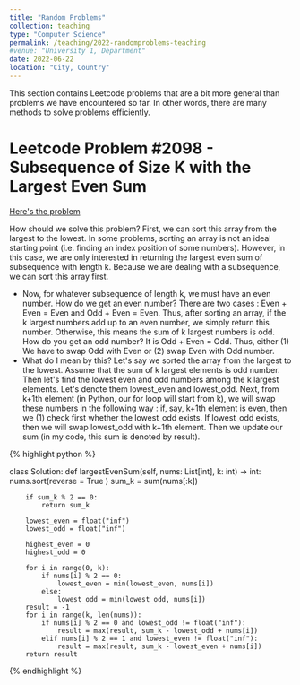 ```yaml
---
title: "Random Problems"
collection: teaching
type: "Computer Science"
permalink: /teaching/2022-randomproblems-teaching
#venue: "University 1, Department"
date: 2022-06-22
location: "City, Country"
---
```


This section contains Leetcode problems that are a bit more general than problems we have encountered so far.  In other words, there are many methods to solve problems efficiently.  

Leetcode Problem #2098 - Subsequence of Size K with the Largest Even Sum 
=====

[Here's the problem](https://leetcode.com/problems/subsequence-of-size-k-with-the-largest-even-sum/)

How should we solve this problem? 
First, we can sort this array from the largest to the lowest. In some problems, sorting an array is not an ideal starting point (i.e. finding an index position of some numbers).  However, in this case, we are only interested in returning the largest even sum of subsequence with length k.  Because we are dealing with a subsequence, we can sort this array first.  
- Now, for whatever subsequence of length k, we must have an even number.  How do we get an even number?  There are two cases :  Even + Even = Even and Odd + Even = Even.  Thus, after sorting an array, if the k largest numbers add up to an even number, we simply return this number.  Otherwise, this means the sum of k largest numbers is odd.  How do you get an odd number?  It is Odd + Even = Odd.  Thus, either (1) We have to swap Odd with Even or (2) swap Even with Odd number. 
- What do I mean by this? Let's say we sorted the array from the largest to the lowest. Assume that the sum of k largest elements is odd number.  Then let's find the lowest even and odd numbers among the k largest elements.  Let's denote them lowest_even and lowest_odd.  Next, from k+1th element (in Python, our for loop will start from k), we will swap these numbers in the following way :  if, say, k+1th element is even, then we (1) check first whether the lowest_odd exists.  If lowest_odd exists, then we will swap lowest_odd with k+1th element. Then we update our sum (in my code, this sum is denoted by result).  

{% highlight python %}

class Solution:
    def largestEvenSum(self, nums: List[int], k: int) -> int:
        nums.sort(reverse = True )
        sum_k = sum(nums[:k])
        
        if sum_k % 2 == 0:
            return sum_k 
        
        lowest_even = float("inf")
        lowest_odd = float("inf")
        
        highest_even = 0
        highest_odd = 0 
        
        for i in range(0, k):
            if nums[i] % 2 == 0:
                lowest_even = min(lowest_even, nums[i])
            else:
                lowest_odd = min(lowest_odd, nums[i])
        result = -1 
        for i in range(k, len(nums)):
            if nums[i] % 2 == 0 and lowest_odd != float("inf"):
                result = max(result, sum_k - lowest_odd + nums[i])
            elif nums[i] % 2 == 1 and lowest_even != float("inf"):
                result = max(result, sum_k - lowest_even + nums[i])
        return result 



{% endhighlight %}
